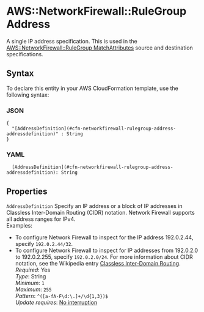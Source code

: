 # AWS::NetworkFirewall::RuleGroup Address<a name="aws-properties-networkfirewall-rulegroup-address"></a>

A single IP address specification\. This is used in the [AWS::NetworkFirewall::RuleGroup MatchAttributes](aws-properties-networkfirewall-rulegroup-matchattributes.md) source and destination specifications\.

## Syntax<a name="aws-properties-networkfirewall-rulegroup-address-syntax"></a>

To declare this entity in your AWS CloudFormation template, use the following syntax:

### JSON<a name="aws-properties-networkfirewall-rulegroup-address-syntax.json"></a>

```
{
  "[AddressDefinition](#cfn-networkfirewall-rulegroup-address-addressdefinition)" : String
}
```

### YAML<a name="aws-properties-networkfirewall-rulegroup-address-syntax.yaml"></a>

```
  [AddressDefinition](#cfn-networkfirewall-rulegroup-address-addressdefinition): String
```

## Properties<a name="aws-properties-networkfirewall-rulegroup-address-properties"></a>

`AddressDefinition`  <a name="cfn-networkfirewall-rulegroup-address-addressdefinition"></a>
Specify an IP address or a block of IP addresses in Classless Inter\-Domain Routing \(CIDR\) notation\. Network Firewall supports all address ranges for IPv4\.   
Examples:   
+ To configure Network Firewall to inspect for the IP address 192\.0\.2\.44, specify `192.0.2.44/32`\.
+ To configure Network Firewall to inspect for IP addresses from 192\.0\.2\.0 to 192\.0\.2\.255, specify `192.0.2.0/24`\.
For more information about CIDR notation, see the Wikipedia entry [Classless Inter\-Domain Routing](https://en.wikipedia.org/wiki/Classless_Inter-Domain_Routing)\.  
*Required*: Yes  
*Type*: String  
*Minimum*: `1`  
*Maximum*: `255`  
*Pattern*: `^([a-fA-F\d:\.]+/\d{1,3})$`  
*Update requires*: [No interruption](https://docs.aws.amazon.com/AWSCloudFormation/latest/UserGuide/using-cfn-updating-stacks-update-behaviors.html#update-no-interrupt)